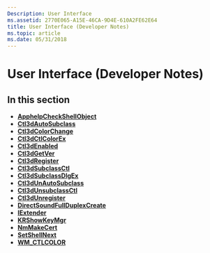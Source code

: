 ```yaml
---
Description: User Interface
ms.assetid: 2770E065-A15E-46CA-9D4E-610A2FE62E64
title: User Interface (Developer Notes)
ms.topic: article
ms.date: 05/31/2018
---
```


# User Interface (Developer Notes)

## In this section

-   [**ApphelpCheckShellObject**](/windows/desktop/api/AppCompatApi/nf-appcompatapi-apphelpcheckshellobject)
-   [**Ctl3dAutoSubclass**](ctl3dautosubclass.md)
-   [**Ctl3dColorChange**](ctl3dcolorchange.md)
-   [**Ctl3dCtlColorEx**](ctl3dctlcolorex.md)
-   [**Ctl3dEnabled**](ctl3denabled.md)
-   [**Ctl3dGetVer**](ctl3dgetver.md)
-   [**Ctl3dRegister**](ctl3dregister.md)
-   [**Ctl3dSubclassCtl**](ctl3dsubclassctl.md)
-   [**Ctl3dSubclassDlgEx**](ctl3dsubclassdlgex.md)
-   [**Ctl3dUnAutoSubclass**](ctl3dunautosubclass.md)
-   [**Ctl3dUnsubclassCtl**](ctl3dunsubclassctl.md)
-   [**Ctl3dUnregister**](ctl3dunregister.md)
-   [**DirectSoundFullDuplexCreate**](directsoundfullduplexcreate.md)
-   [**IExtender**](iextender.md)
-   [**KRShowKeyMgr**](krshowkeymgr.md)
-   [**NmMakeCert**](nmmakecert.md)
-   [**SetShellNext**](/windows/desktop/api/Icwcfg/nf-icwcfg-setshellnext)
-   [**WM\_CTLCOLOR**](wm-ctlcolor-.md)

 

 



